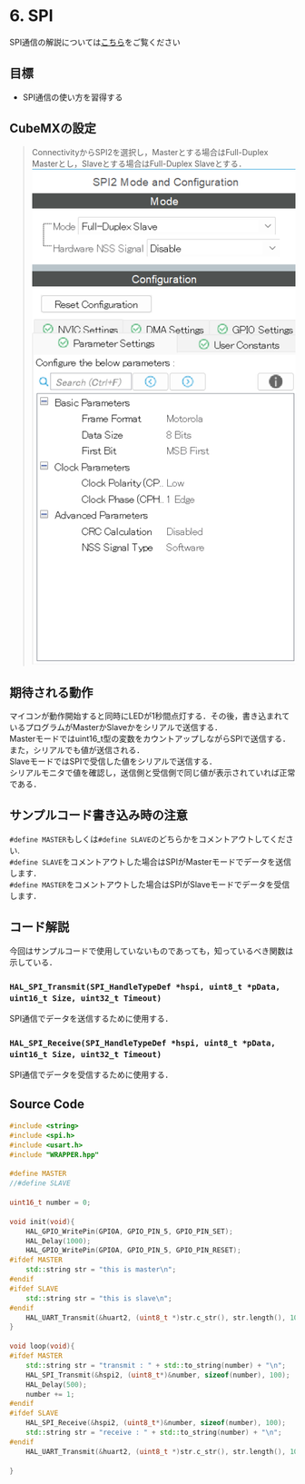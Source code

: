 # 6. SPI
SPI通信の解説については[こちら](../../communication/)をご覧ください
## 目標
- SPI通信の使い方を習得する

## CubeMXの設定
>ConnectivityからSPI2を選択し，Masterとする場合はFull-Duplex Masterとし，Slaveとする場合はFull-Duplex Slaveとする．  
>![](_res/SPI_Config.png)

## 期待される動作
マイコンが動作開始すると同時にLEDが1秒間点灯する．その後，書き込まれているプログラムがMasterかSlaveかをシリアルで送信する．  
Masterモードではuint16_t型の変数をカウントアップしながらSPIで送信する．また，シリアルでも値が送信される．  
SlaveモードではSPIで受信した値をシリアルで送信する．  
シリアルモニタで値を確認し，送信側と受信側で同じ値が表示されていれば正常である．

## サンプルコード書き込み時の注意
`#define MASTER`もしくは`#define SLAVE`のどちらかをコメントアウトしてください.  
`#define SLAVE`をコメントアウトした場合はSPIがMasterモードでデータを送信します．  
`#define MASTER`をコメントアウトした場合はSPIがSlaveモードでデータを受信します．

## コード解説
今回はサンプルコードで使用していないものであっても，知っているべき関数は示している．
### `HAL_SPI_Transmit(SPI_HandleTypeDef *hspi, uint8_t *pData, uint16_t Size, uint32_t Timeout)`
SPI通信でデータを送信するために使用する．
### `HAL_SPI_Receive(SPI_HandleTypeDef *hspi, uint8_t *pData, uint16_t Size, uint32_t Timeout)`
SPI通信でデータを受信するために使用する．

## Source Code
```c++
#include <string>
#include <spi.h>
#include <usart.h>
#include "WRAPPER.hpp"

#define MASTER
//#define SLAVE

uint16_t number = 0;

void init(void){
    HAL_GPIO_WritePin(GPIOA, GPIO_PIN_5, GPIO_PIN_SET);
    HAL_Delay(1000);
    HAL_GPIO_WritePin(GPIOA, GPIO_PIN_5, GPIO_PIN_RESET);
#ifdef MASTER
    std::string str = "this is master\n";
#endif
#ifdef SLAVE
    std::string str = "this is slave\n";
#endif
    HAL_UART_Transmit(&huart2, (uint8_t *)str.c_str(), str.length(), 100);
}

void loop(void){
#ifdef MASTER
    std::string str = "transmit : " + std::to_string(number) + "\n";
    HAL_SPI_Transmit(&hspi2, (uint8_t*)&number, sizeof(number), 100);
    HAL_Delay(500);
    number += 1;
#endif
#ifdef SLAVE
    HAL_SPI_Receive(&hspi2, (uint8_t*)&number, sizeof(number), 100);
    std::string str = "receive : " + std::to_string(number) + "\n";
#endif
    HAL_UART_Transmit(&huart2, (uint8_t *)str.c_str(), str.length(), 100);

}
```
